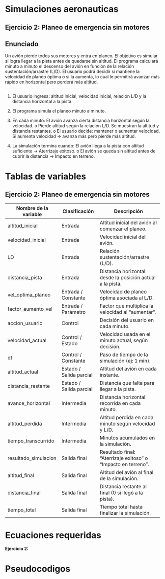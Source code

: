# Simulaciones aeronauticas


## Ejercicio 2: Planeo de emergencia sin motores
## Enunciado
Un avión pierde todos sus motores y entra en planeo. El objetivo es simular si logra llegar a la pista antes de quedarse sin altitud.
El programa calculará minuto a minuto el descenso del avión en función de la relación sustentación/arrastre (L/D). El usuario podrá decidir si mantiene la velocidad de planeo óptima o si la aumenta, lo cual le permitirá avanzar más rápido en horizontal pero perderá más altitud.
________________________________________
1. El usuario ingresa: altitud inicial, velocidad inicial, relación L/D y la distancia horizontal a la pista.

2.	El programa simula el planeo minuto a minuto.

3.	En cada minuto: 
	El avión avanza cierta distancia horizontal según la velocidad.
o	Pierde altitud según la relación L/D.
	Se muestran la altitud y distancia restantes.
o	El usuario decide: mantener o aumentar velocidad. 
	Si aumenta velocidad → avanza más pero pierde más altitud.

4.	La simulación termina cuando: 	El avión llega a la pista con altitud suficiente → Aterrizaje exitoso.
o	El avión se queda sin altitud antes de cubrir la distancia → Impacto en terreno.







# Tablas de variables

## Ejercicio 2: Planeo de emergencia sin motores

| Nombre de la variable   | Clasificación         | Descripción                                                                 |
| ----------------------- | --------------------- | --------------------------------------------------------------------------- |
| altitud_inicial         | Entrada               | Altitud inicial del avión al comenzar el planeo.                            |
| velocidad_inicial       | Entrada               | Velocidad inicial del avión.                                                |
| LD                      | Entrada               | Relación sustentación/arrastre (L/D).                                       |
| distancia_pista         | Entrada               | Distancia horizontal desde la posición actual a la pista.                   |
| vel_optima_planeo       | Entrada / Constante   | Velocidad de planeo óptima asociada al L/D.                                 |
| factor_aumento_vel      | Entrada / Parámetro   | Factor que multiplica la velocidad al “aumentar”.                           |
| accion_usuario          | Control               | Decisión del usuario en cada minuto.                                        |
| velocidad_actual        | Control / Estado      | Velocidad usada en el minuto actual, según decisión.                        |
| dt                      | Control / Constante   | Paso de tiempo de la simulación (ej: 1 min).                                |
| altitud_actual          | Estado / Salida parcial | Altitud del avión en cada instante.                                       |
| distancia_restante      | Estado / Salida parcial | Distancia que falta para llegar a la pista.                                |
| avance_horizontal       | Intermedia            | Distancia horizontal recorrida en cada minuto.                              |
| altitud_perdida         | Intermedia            | Altitud perdida en cada minuto según velocidad y L/D.                       |
| tiempo_transcurrido     | Intermedia            | Minutos acumulados en la simulación.                                        |
| resultado_simulacion    | Salida final          | Resultado final: “Aterrizaje exitoso” o “Impacto en terreno”.               |
| altitud_final           | Salida final          | Altitud del avión al final de la simulación.                                |
| distancia_final         | Salida final          | Distancia restante al final (0 si llegó a la pista).                        |
| tiempo_total            | Salida final          | Tiempo total hasta finalizar la simulación.                                 |









# Ecuaciones requeridas
**Ejercicio 2:**




# Pseudocodigos















